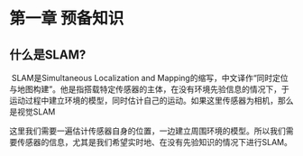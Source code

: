 # 第一章 预备知识

## 什么是SLAM?

​	SLAM是Simultaneous Localization and Mapping的缩写，中文译作“同时定位与地图构建”。他是指搭载特定传感器的主体，在没有环境先验信息的情况下，于运动过程中建立环境的模型，同时估计自己的运动。如果这里传感器为相机，那么是视觉SLAM

​	这里我们需要一遍估计传感器自身的位置，一边建立周围环境的模型。所以我们需要传感器的信息，尤其是我们希望实时地、在没有先验知识的情况下进行SLAM。



